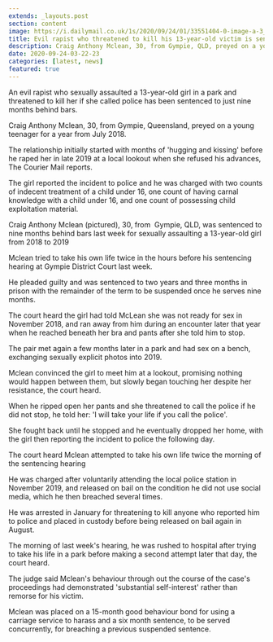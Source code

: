```yaml
---
extends: _layouts.post
section: content
image: https://i.dailymail.co.uk/1s/2020/09/24/01/33551404-0-image-a-3_1600908347311.jpg 
title: Evil rapist who threatened to kill his 13-year-old victim is sentenced to just nine MONTHS in jail  
description: Craig Anthony Mclean, 30, from Gympie, QLD, preyed on a young teenager over the course of a year beginning in July 2018.  
date: 2020-09-24-03-22-23 
categories: [latest, news] 
featured: true 
--- 
```

An evil rapist who sexually assaulted a 13-year-old girl in a park and threatened to kill her if she called police has been sentenced to just nine months behind bars. 

Craig Anthony Mclean, 30, from Gympie, Queensland, preyed on a young teenager for a year from July 2018.  

The relationship initially started with months of 'hugging and kissing' before he raped her in late 2019 at a local lookout when she refused his advances, The Courier Mail reports. 

The girl reported the incident to police and he was charged with two counts of indecent treatment of a child under 16, one count of having carnal knowledge with a child under 16, and one count of possessing child exploitation material.   

Craig Anthony Mclean (pictured), 30, from  Gympie, QLD, was sentenced to nine months behind bars last week for sexually assaulting a 13-year-old girl from 2018 to 2019

Mclean tried to take his own life twice in the hours before his sentencing hearing at Gympie District Court last week.  

He pleaded guilty and was sentenced to two years and three months in prison with the remainder of the term to be suspended once he serves nine months. 

The court heard the girl had told McLean she was not ready for sex in November 2018, and ran away from him during an encounter later that year when he reached beneath her bra and pants after she told him to stop. 

The pair met again a few months later in a park and had sex on a bench, exchanging sexually explicit photos into 2019. 

Mclean convinced the girl to meet him at a lookout, promising nothing would happen between them, but slowly began touching her despite her resistance, the court heard. 

When he ripped open her pants and she threatened to call the police if he did not stop, he told her: 'I will take your life if you call the police'.

She fought back until he stopped and he eventually dropped her home, with the girl then reporting the incident to police the following day. 

The court heard Mclean attempted to take his own life twice the morning of the sentencing hearing

He was charged after voluntarily attending the local police station in November 2019, and released on bail on the condition he did not use social media, which he then breached several times.  

He was arrested in January for threatening to kill anyone who reported him to police and placed in custody before being released on bail again in August.

The morning of last week's hearing, he was rushed to hospital after trying to take his life in a park before making a second attempt later that day, the court heard. 

The judge said Mclean's behaviour through out the course of the case's proceedings had demonstrated 'substantial self-interest' rather than remorse for his victim. 

Mclean was placed on a 15-month good behaviour bond for using a carriage service to harass and a six month sentence, to be served concurrently, for breaching a previous suspended sentence. 

